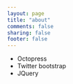 ```yaml
---
layout: page
title: "about"
comments: false
sharing: false
footer: false
---
```


* Octopress
* Twitter bootstrap
* JQuery

